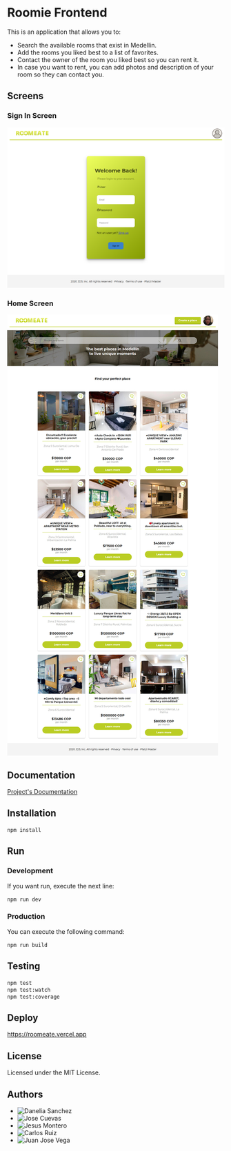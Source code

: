 #  Roomie Frontend

This is an application that allows you to:

* Search the available rooms that exist in Medellin.
* Add the rooms you liked best to a list of favorites.
* Contact the owner of the room you liked best so you can rent it.
* In case you want to rent, you can add photos and description of your room so they can contact you.

## Screens

### Sign In Screen
![Sign In Screen](https://github.com/DJ3-PM/roomie-frontend/blob/master/src/assets/static/Screen-Roomeate-SignIn.png)

### Home Screen
![Home Screen](https://github.com/DJ3-PM/roomie-frontend/blob/master/src/assets/static/Screen-Roomeate-Home.jpg)

## Documentation

[Project's Documentation](https://www.notion.so/rommeate/ROOMEATE-667938234447475eb34e458204eed61e)

## Installation

```
npm install
```

## Run

### Development

If you want run, execute the next line:

```
npm run dev

```

### Production

You can execute the following command:

```
npm run build
```

## Testing

```
npm test
npm test:watch
npm test:coverage
```

## Deploy

https://roomeate.vercel.app

## License
Licensed under the MIT License.

## Authors

* ![Danelia Sanchez](https://github.com/DaneliaSanchz)
* ![Jose Cuevas](https://github.com/JoseCrz)
* ![Jesus Montero](https://github.com/jesusmonteroads)
* ![Carlos Ruiz](https://github.com/CharlyRuizM)
* ![Juan Jose Vega](https://github.com/juanjosevega99)
